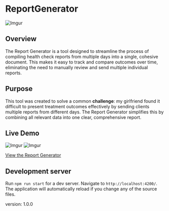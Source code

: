 # ReportGenerator
![Imgur](https://i.imgur.com/2FBXxXw.png)
## Overview

The Report Generator is a tool designed to streamline the process of compiling health check reports from multiple days into a single, cohesive document. This makes it easy to track and compare outcomes over time, eliminating the need to manually review and send multiple individual reports.

## Purpose

This tool was created to solve a common **challenge**: my girlfriend found it difficult to present treatment outcomes effectively by sending clients multiple reports from different days. The Report Generator simplifies this by combining all relevant data into one clear, comprehensive report.

## Live Demo
![Imgur](https://i.imgur.com/wm6xX5x.png)
![Imgur](https://i.imgur.com/Zl2kpTQ.png)

[View the Report Generator](https://m790101.github.io/report-generator/)



## Development server

Run `npm run start` for a dev server. Navigate to `http://localhost:4200/`. The application will automatically reload if you change any of the source files.




version: 1.0.0
